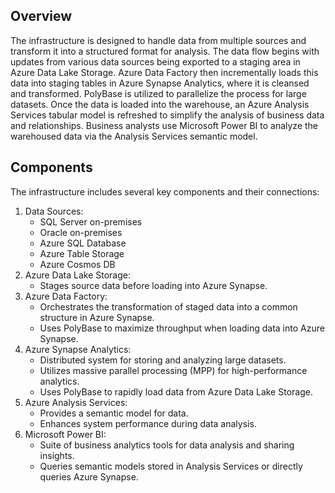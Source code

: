 ## Overview
The infrastructure is designed to handle data from multiple sources and transform it into a structured format for analysis. The data flow begins with updates from various data sources being exported to a staging area in Azure Data Lake Storage. Azure Data Factory then incrementally loads this data into staging tables in Azure Synapse Analytics, where it is cleansed and transformed. PolyBase is utilized to parallelize the process for large datasets. Once the data is loaded into the warehouse, an Azure Analysis Services tabular model is refreshed to simplify the analysis of business data and relationships. Business analysts use Microsoft Power BI to analyze the warehoused data via the Analysis Services semantic model.

## Components
The infrastructure includes several key components and their connections:

1. Data Sources:
   * SQL Server on-premises
   * Oracle on-premises
   * Azure SQL Database
   * Azure Table Storage
   * Azure Cosmos DB
2. Azure Data Lake Storage:
    * Stages source data before loading into Azure Synapse.
3. Azure Data Factory:
    * Orchestrates the transformation of staged data into a common structure in Azure Synapse.
    * Uses PolyBase to maximize throughput when loading data into Azure Synapse.
4. Azure Synapse Analytics:
    * Distributed system for storing and analyzing large datasets.
    * Utilizes massive parallel processing (MPP) for high-performance analytics.
    * Uses PolyBase to rapidly load data from Azure Data Lake Storage.
5. Azure Analysis Services:
    * Provides a semantic model for data.
    * Enhances system performance during data analysis.
6. Microsoft Power BI:
    * Suite of business analytics tools for data analysis and sharing insights.
    * Queries semantic models stored in Analysis Services or directly queries Azure Synapse.